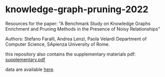 # knowledge-graph-pruning-2022

Resources for the paper: "A Benchmark Study on Knowledge Graphs Enrichment and
Pruning Methods in the Presence of Noisy Relationships"<br>

Authors:
Stefano Faralli, Andrea Lenzi, Paola Velardi
Department of Computer Science, SApienza University of Rome.

this repository also contains the supplementary materials pdf:
<a href='https://github.com/andrealenzi11/knowledge-graph-pruning-2022/blob/b5e1c1b552e3996b7b81050457ea14c0c84921d5/supplementary.pdf'>supplementary.pdf</a>

data are available <a href='https://drive.google.com/drive/folders/1DyIppmt9NjKRmcORMtLcJuNohl6RksRf'>here</a>.
